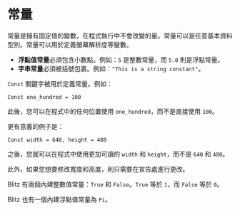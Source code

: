 # 常量

常量是擁有固定值的變數，在程式執行中不會改變的量。常量可以是任意基本資料型別。常量可以用於定義螢幕解析度等變數。

* **浮點值常量**必須包含小數點。例如：`5` 是整數常量，而 `5.0` 則是浮點常量。
* **字串常量**必須被括號包裹。例如：`"This is a string constant"`。

`Const` 關鍵字被用於定義常量。例如：

```basic
Const one_hundred = 100
```

此後，您可以在程式中的任何位置使用 `one_hundred`，而不是直接使用 `100`。

更有意義的例子是：

```basic
Const width = 640, height = 480
```

之後，您就可以在程式中使用更加可讀的 `width` 和 `height`，而不是 `640` 和 `480`。

此外，如果您想要修改寬度和高度，則只需要在宣告處進行更改。

Blitz 有兩個內建整數值常量：`True` 和 `False`。`True` 等於 `1`，而 `False` 等於 `0`。

Blitz 也有一個內建浮點值常量為 `Pi`。
